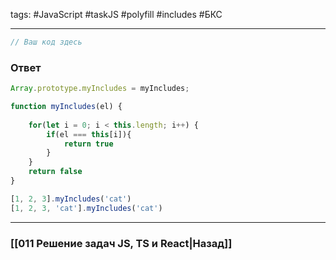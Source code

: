 tags: #JavaScript #taskJS #polyfill #includes #БКС 
___

```js
// Ваш код здесь
```

### Ответ

```js
Array.prototype.myIncludes = myIncludes;

function myIncludes(el) {
    
    for(let i = 0; i < this.length; i++) {
        if(el === this[i]){
            return true
        }    
    }
    return false
}

[1, 2, 3].myIncludes('cat')
[1, 2, 3, 'cat'].myIncludes('cat')

```

___
### [[011 Решение задач JS, TS и React|Назад]]